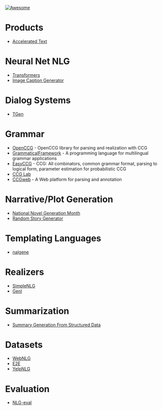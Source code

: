[![Awesome](https://awesome.re/badge.svg)](https://awesome.re)

# Products 

- [Accelerated Text](https://github.com/tokenmill/accelerated-text)

# Neural Net NLG

- [Transformers](https://github.com/huggingface/transformers)
- [Image Caption Generator](https://github.com/neural-nuts/image-caption-generator)

# Dialog Systems

- [TGen](https://github.com/UFAL-DSG/tgen)

# Grammar

- [OpenCCG](https://github.com/OpenCCG/openccg) - OpenCCG library for parsing and realization with CCG
- [GrammaticalFramework](http://www.grammaticalframework.org/) - A programming language for multilingual grammar applications
- [EasyCCG](https://github.com/mikelewis0/easyccg) - CCG: All combinators, common grammar format, parsing to logical form, parameter estimation for probabilistic CCG
- [CCG Lab](https://github.com/bozsahin/ccglab)
- [CCGweb](texttheater/ccgweb) - A Web platform for parsing and annotation

# Narrative/Plot Generation

- [National Novel Generation Month ](https://github.com/nanogenmo)
- [Random Story Generator](https://github.com/aherriot/story-generator)

# Templating Languages

- [nalgene](https://github.com/spro/nalgene)


# Realizers

- [SimpleNLG](https://github.com/simplenlg/simplenlg)
- [Genl](https://github.com/kowey/GenI)

# Summarization

- [Summary Generation From Structured Data](https://github.com/akanimax/natural-language-summary-generation-from-structured-data)

# Datasets

- [WebNLG](https://github.com/ThiagoCF05/webnlg)
- [E2E](http://www.macs.hw.ac.uk/InteractionLab/E2E)
- [YelpNLG](https://nlds.soe.ucsc.edu/yelpnlg)

# Evaluation

- [NLG-eval](https://github.com/Maluuba/nlg-eval)

